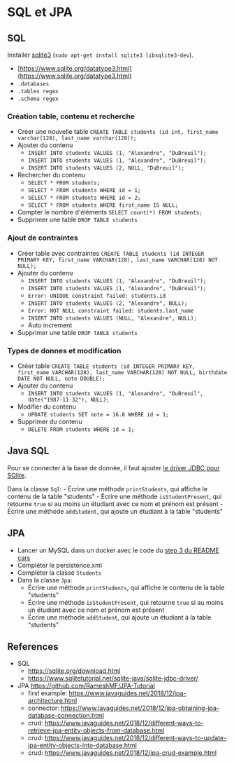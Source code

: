 # SQL et JPA

## SQL

Installer [sqlite3](https://sqlite.org/download.html) (`sudo apt-get install sqlite3 libsqlite3-dev`).

- [https://www.sqlite.org/datatype3.html](https://www.sqlite.org/datatype3.html)
- `.databases`
- `.tables regex`
- `.schema regex`

### Création table, contenu et recherche

- Créer une nouvelle table `CREATE TABLE students (id int, first_name varchar(128), last_name varchar(128));`
- Ajouter du contenu
    - `INSERT INTO students VALUES (1, "Alexandre", "DuBreuil");`
    - `INSERT INTO students VALUES (1, "Alexandre", "DuBreuil");`
    - `INSERT INTO students VALUES (2, NULL, "DuBreuil");`
- Rechercher du contenu
    - `SELECT * FROM students;`
    - `SELECT * FROM students WHERE id = 1;`
    - `SELECT * FROM students WHERE id = 2;`
    - `SELECT * FROM students WHERE first_name IS NULL;`
- Compter le nombre d'éléments `SELECT count(*) FROM students;`
- Supprimer une table `DROP TABLE students`

### Ajout de contraintes

- Créer table avec contraintes `CREATE TABLE students (id INTEGER PRIMARY KEY, first_name VARCHAR(128), last_name VARCHAR(128) NOT NULL);`
- Ajouter du contenu
    - `INSERT INTO students VALUES (1, "Alexandre", "DuBreuil");`
    - `INSERT INTO students VALUES (1, "Alexandre", "DuBreuil");`
    - `Error: UNIQUE constraint failed: students.id`
    - `INSERT INTO students VALUES (2, "Alexandre", NULL);`
    - `Error: NOT NULL constraint failed: students.last_name`
    - `INSERT INTO students VALUES (NULL, "Alexandre", NULL);`
    - Auto increment
- Supprimer une table `DROP TABLE students`

### Types de donnes et modification

- Créer table `CREATE TABLE students (id INTEGER PRIMARY KEY, first_name VARCHAR(128), last_name VARCHAR(128) NOT NULL, birthdate DATE NOT NULL, note DOUBLE);`
- Ajouter du contenu
    - `INSERT INTO students VALUES (1, "Alexandre", "DuBreuil", date("1987-11-32"), NULL);`
- Modifier du contenu
    - `UPDATE students SET note = 16.8 WHERE id = 1;`
- Supprimer du contenu
    - `DELETE FROM students WHERE id = 1;`

## Java SQL

Pour se connecter à la base de donnée, il faut ajouter [le driver JDBC pour SQlite](https://www.sqlitetutorial.net/sqlite-java/sqlite-jdbc-driver/).

Dans la classe `Sql`:
    - Écrire une méthode `printStudents`, qui affiche le contenu de la table "students"
    - Écrire une méthode `isStudentPresent`, qui retourne `true` si au moins un étudiant avec ce nom et prénom est présent
    - Écrire une méthode `addStudent`, qui ajoute un étudiant à la table "students"

## JPA

- Lancer un MySQL dans un docker avec le code du [step 3 du README cars](../dubreuia-cars/README.md)
- Compléter le persistence.xml
- Compléter la classe `Students`
- Dans la classe `Jpa`:
    - Écrire une méthode `printStudents`, qui affiche le contenu de la table "students"
    - Écrire une méthode `isStudentPresent`, qui retourne `true` si au moins un étudiant avec ce nom et prénom est présent
    - Écrire une méthode `addStudent`, qui ajoute un étudiant à la table "students"

## References

- SQL
    - https://sqlite.org/download.html
    - https://www.sqlitetutorial.net/sqlite-java/sqlite-jdbc-driver/
- JPA https://github.com/RameshMF/JPA-Tutorial
    - first example: https://www.javaguides.net/2018/12/jpa-architecture.html
    - connector: https://www.javaguides.net/2018/12/jpa-obtaining-jpa-database-connection.html
    - crud: https://www.javaguides.net/2018/12/different-ways-to-retrieve-jpa-entity-objects-from-database.html
    - crud: https://www.javaguides.net/2018/12/different-ways-to-update-jpa-entity-objects-into-database.html
    - crud: https://www.javaguides.net/2018/12/jpa-crud-example.html
